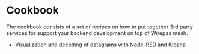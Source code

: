 # Cookbook

The cookbook consists of a set of recipes on how to put together 3rd party
services for support your backend development on top of Wirepas mesh.

-   [Visualization and decoding of datagrams with Node-RED and Kibana](https://github.com/wirepas/tutorials/blob/master/cookbook/visualizations.md)
